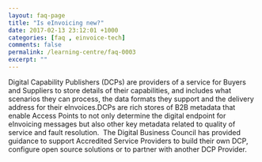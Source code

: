 ```yaml
---
layout: faq-page
title: "Is eInvoicing new?"
date: 2017-02-13 23:12:01 +1000
categories: [faq , einvoice-tech]
comments: false
permalink: /learning-centre/faq-0003
excerpt: ""
---
```

Digital Capability Publishers (DCPs) are providers of a service for Buyers and Suppliers to store details of their capabilities, and includes what scenarios they can process, the data formats they support and the delivery address for their eInvoices.DCPs are rich stores of B2B metadata that enable Access Points to not only determine the digital endpoint for eInvoicing messages but also other key metadata related to quality of service and fault resolution.  The Digital Business Council has provided guidance to support Accredited Service Providers to build their own DCP, configure open source solutions or to partner with another DCP Provider. 

